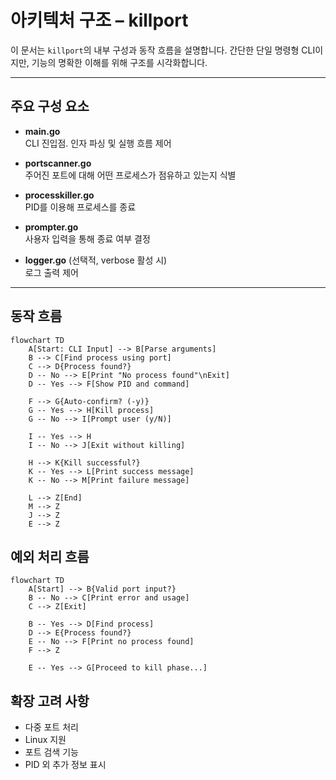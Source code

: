 # 아키텍처 구조 – killport

이 문서는 `killport`의 내부 구성과 동작 흐름을 설명합니다. 간단한 단일 명령형 CLI이지만, 기능의 명확한 이해를 위해 구조를 시각화합니다.

---

## 주요 구성 요소

- **main.go**  
  CLI 진입점. 인자 파싱 및 실행 흐름 제어

- **portscanner.go**  
  주어진 포트에 대해 어떤 프로세스가 점유하고 있는지 식별

- **processkiller.go**  
  PID를 이용해 프로세스를 종료

- **prompter.go**  
  사용자 입력을 통해 종료 여부 결정

- **logger.go** (선택적, verbose 활성 시)  
  로그 출력 제어

---

## 동작 흐름

```mermaid
flowchart TD
    A[Start: CLI Input] --> B[Parse arguments]
    B --> C[Find process using port]
    C --> D{Process found?}
    D -- No --> E[Print "No process found"\nExit]
    D -- Yes --> F[Show PID and command]

    F --> G{Auto-confirm? (-y)}
    G -- Yes --> H[Kill process]
    G -- No --> I[Prompt user (y/N)]

    I -- Yes --> H
    I -- No --> J[Exit without killing]

    H --> K{Kill successful?}
    K -- Yes --> L[Print success message]
    K -- No --> M[Print failure message]

    L --> Z[End]
    M --> Z
    J --> Z
    E --> Z
```

## 예외 처리 흐름

```mermaid
flowchart TD
    A[Start] --> B{Valid port input?}
    B -- No --> C[Print error and usage]
    C --> Z[Exit]

    B -- Yes --> D[Find process]
    D --> E{Process found?}
    E -- No --> F[Print no process found]
    F --> Z

    E -- Yes --> G[Proceed to kill phase...]
```

## 확장 고려 사항

- 다중 포트 처리
- Linux 지원
- 포트 검색 기능
- PID 외 추가 정보 표시